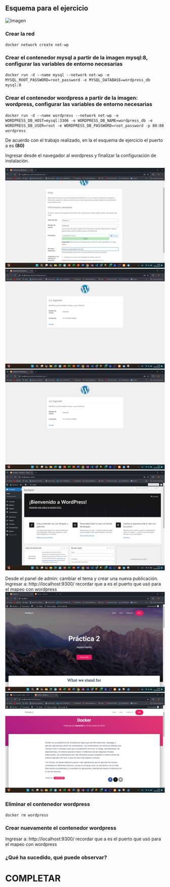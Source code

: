 ## Esquema para el ejercicio
![Imagen](img/esquema-ejercicio5.PNG)

### Crear la red
```
docker network create net-wp
```

### Crear el contenedor mysql a partir de la imagen mysql:8, configurar las variables de entorno necesarias
```
docker run -d --name mysql --network net-wp -e MYSQL_ROOT_PASSWORD=root_password -e MYSQL_DATABASE=wordpress_db mysql:8
```

### Crear el contenedor wordpress a partir de la imagen: wordpress, configurar las variables de entorno necesarias
```
docker run -d --name wordpress --network net-wp -e WORDPRESS_DB_HOST=mysql:3306 -e WORDPRESS_DB_NAME=wordpress_db -e WORDPRESS_DB_USER=root -e WORDPRESS_DB_PASSWORD=root_password -p 80:80 wordpress
```

De acuerdo con el trabajo realizado, en la el esquema de ejercicio el puerto a es **(80)**

Ingresar desde el navegador al wordpress y finalizar la configuración de instalación.

![Imagen](img/Instalacion.png)
![Imagen](img/instalacion2.png)
![Imagen](img/instalacion3.png)
![Imagen](img/instalacion4.png)

Desde el panel de admin: cambiar el tema y crear una nueva publicación.
Ingresar a: http://localhost:9300/ 
recordar que a es el puerto que usó para el mapeo con wordpress
![Imagen](img/tema.png)
![Imagen](img/publicacion.png)

### Eliminar el contenedor wordpress
```
docker rm wordpress
```

### Crear nuevamente el contenedor wordpress
Ingresar a: http://localhost:9300/ 
recordar que a es el puerto que usó para el mapeo con wordpress

### ¿Qué ha sucedido, qué puede observar?
# COMPLETAR





